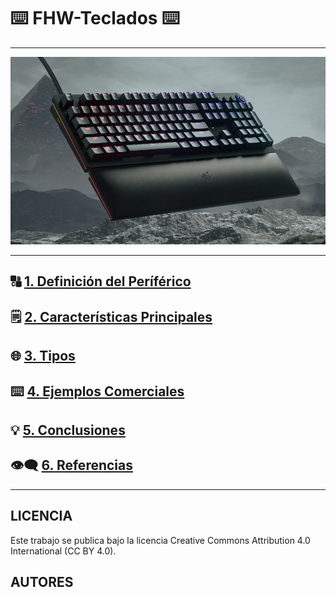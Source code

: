 # ⌨️ FHW-Teclados ⌨️

---
<p align="center"><img src="img/razer.webp" alt="razer" width="850" height="300"></p>

---

## 🔠 [1. Definición del Períférico](descripcion.md)

## 🗒️ [2. Características Principales](caracteristicas.md)

## 🌐 [3. Tipos](tipos.md)

## ⌨️ [4. Ejemplos Comerciales](ejemplos_comerciales.md)

## 💡 [5. Conclusiones](conclusiones.md)

## 👁️‍🗨️ [6. Referencias](referencias.md)

---
## LICENCIA
Este trabajo se publica bajo la licencia Creative Commons Attribution 4.0 International (CC BY 4.0).

## AUTORES
